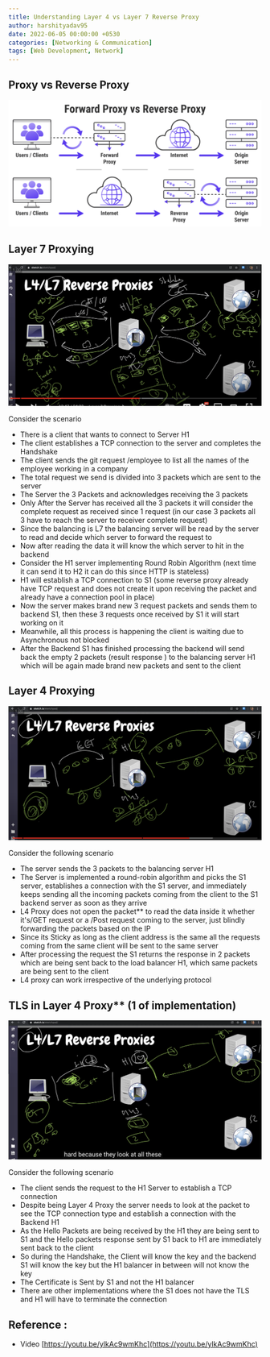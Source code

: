 ```yaml
---
title: Understanding Layer 4 vs Layer 7 Reverse Proxy
author: harshityadav95
date: 2022-06-05 00:00:00 +0530
categories: [Networking & Communication]
tags: [Web Development, Network]
---
```


## Proxy vs Reverse Proxy

![harshityadav95](https://raw.githubusercontent.com/harshityadav95/staticfiles/main/Understanding%20Layer%204%20vs%20Layer%207%20Reverse%20Proxy/Untitled.png)

## Layer 7 Proxying

![harshityadav95](https://raw.githubusercontent.com/harshityadav95/staticfiles/main/Understanding%20Layer%204%20vs%20Layer%207%20Reverse%20Proxy/Untitled%201.png)

Consider the scenario

- There is a client that wants to connect to Server H1
- The client establishes a TCP connection to the server and completes the Handshake
- The client sends the git request /employee to list  all the names of the employee working in a company
- The total request we send is divided into 3 packets which are sent to the server
- The Server the 3 Packets and acknowledges receiving the 3 packets
- Only After the Server has received all the 3 packets it will consider the complete request as received since 1 request (in our case 3 packets all 3 have to reach the server to receiver complete request)
- Since the balancing is L7 the balancing server will be read by the server to read and decide which server to forward the request to
- Now after reading the data it will know the which server to hit in the backend
- Consider the H1 server implementing Round Robin Algorithm (next time it can send it to H2 it can do this since HTTP is stateless)
- H1 will establish a TCP connection to S1 (some reverse proxy already have TCP request and does not create it upon receiving the packet and already have a connection pool in place)
- Now the server makes brand new 3 request packets and sends them to backend S1, then these 3 requests once received by S1 it will start working on it
- Meanwhile, all this process is happening the client is waiting due to Asynchronous not  blocked
- After the Backend S1 has finished processing the backend will send back the empty 2 packets (result response ) to the balancing server  H1 which will be again made brand new packets and sent to the client

## Layer 4 Proxying

![harshityadav95](https://raw.githubusercontent.com/harshityadav95/staticfiles/main/Understanding%20Layer%204%20vs%20Layer%207%20Reverse%20Proxy/Untitled%202.png)

Consider the following scenario

- The server sends the 3 packets to the balancing server H1
- The Server is implemented a round-robin algorithm and picks the S1 server, establishes a connection with the S1 server, and immediately keeps sending all the incoming packets coming from the client to the S1 backend server as soon as they arrive
- L4 Proxy does not open the packet** to read the data inside it whether it's/GET  request or a /Post request coming to the server, just blindly forwarding the packets based on the IP
- Since its Sticky as long as the client address is the same all the requests coming from the same client will be sent to the same server
- After processing the request the S1 returns the response in 2 packets which are being sent back to the load balancer H1, which same packets are being sent to the client
- L4 proxy can work irrespective of the underlying protocol

## TLS in Layer 4 Proxy** (1 of implementation)

![harshityadav95](https://raw.githubusercontent.com/harshityadav95/staticfiles/main/Understanding%20Layer%204%20vs%20Layer%207%20Reverse%20Proxy/Untitled%203.png)

Consider the following scenario

- The client sends the request to the H1 Server to establish a TCP connection
- Despite being Layer 4 Proxy the server needs to look at the packet to see the TCP connection type and establish a connection with the Backend H1
- As the Hello Packets are being received by the H1 they are being sent to S1 and the Hello packets response sent by S1 back to H1 are immediately sent back to the client
- So during the Handshake, the Client will know the key and the backend S1 will know the key but the H1 balancer in between will not know the key
- The Certificate is Sent by S1 and not the H1 balancer
- There are other implementations where the S1 does not have the TLS and H1 will have to terminate the connection

## Reference :

- Video [https://youtu.be/ylkAc9wmKhc](https://youtu.be/ylkAc9wmKhc)
